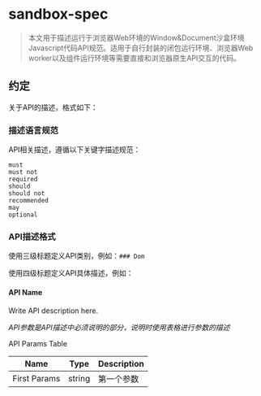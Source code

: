 # sandbox-spec

> 本文用于描述运行于浏览器Web环境的Window&Document沙盒环境Javascript代码API规范。适用于自行封装的闭包运行环境、浏览器Web worker以及组件运行环境等需要直接和浏览器原生API交互的代码。

## 约定

关于API的描述，格式如下：

### 描述语言规范

API相关描述，遵循以下关键字描述规范：

    must
    must not
    required
    should
    should not
    recommended
    may
    optional

### API描述格式

使用三级标题定义API类别，例如：``### Dom``

使用四级标题定义API具体描述，例如：

#### API Name

Write API description here.

*API参数是API描述中必须说明的部分，说明时使用表格进行参数的描述*

API Params Table

| Name | Type | Description |
|------|------|-------------|
| First Params | string | 第一个参数 |


